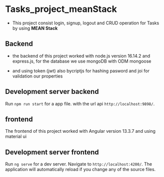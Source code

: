 # Tasks_project_meanStack

- This project consist login, signup, logout and CRUD operation for Tasks by using **MEAN Stack**
## Backend

- the backend of this project worked with node.js version 16.14.2 and express.js, for the database we use mongoDB with ODM mongoose 

- and using token (jwt) also bycriptjs for hashing pasword and joi for validation our properties

## Development server backend

Run ``npm run start``  for a app file. with the url api `http://localhost:9898/`. 

## frontend 

The frontend of this project worked with Angular version 13.3.7 and using material ui

## Development server frontend

Run `ng serve` for a dev server. Navigate to `http://localhost:4200/`. The application will automatically reload if you change any of the source files.

